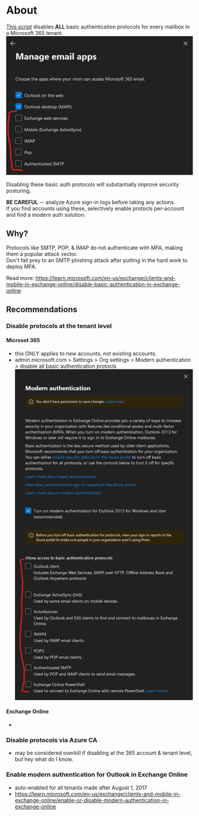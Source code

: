 # About

[This script](Remove-Basic365EmailAuthenticationProtocols.ps1) disables **ALL** basic authentication protocols for every mailbox in a Microsoft 365 tenant.
![alt text](screenshot1.png)

Disabling these basic auth protocols will substantially improve security posturing.

**BE CAREFUL** -- analyze Azure sign-in logs before taking any actions.  
If you find accounts using these, selectively enable protocls per-account and find a modern auth solution.

## Why?

Protocols like SMTP, POP, & IMAP do not authenticate with MFA, making them a popular attack vector.  
Don't fall prey to an SMTP phishing attack after putting in the hard work to deploy MFA.

Read more: https://learn.microsoft.com/en-us/exchange/clients-and-mobile-in-exchange-online/disable-basic-authentication-in-exchange-online

## Recommendations

### Disable protocols at the tenant level

#### Microsot 365
- this ONLY applies to new accounts, not existing accounts.
- admin.microsoft.com > Settings > Org settings > Modern authentication > disable all basic authentication protocls
![alt text](screenshot2.png)

#### Exchange Online
- 

### Disable protocols via Azure CA
- may be considered overkill if disabling at the 365 account & tenant level, but hey what do I know.

### Enable modern authentication for Outlook in Exchange Online
- auto-enabled for all tenants made after August 1, 2017
- https://learn.microsoft.com/en-us/exchange/clients-and-mobile-in-exchange-online/enable-or-disable-modern-authentication-in-exchange-online
